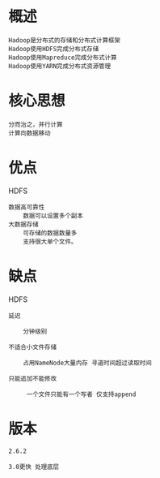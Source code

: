 
# 概述

    Hadoop是分布式的存储和分布式计算框架
    Hadoop使用HDFS完成分布式存储
    Hadoop使用Mapreduce完成分布式计算
    Hadoop使用YARN完成分布式资源管理
    
# 核心思想
    
    分而治之，并行计算
    计算向数据移动
  
# 优点

HDFS

    数据高可靠性
        数据可以设置多个副本
    大数据存储
        可存储的数据数量多 
        支持很大单个文件。     
        
        
      
# 缺点

HDFS
      
    延迟  
    
        分钟级别
          
    不适合小文件存储
     
        占用NameNode大量内存 寻道时间超过读取时间
          
    只能追加不能修改 
         
         一个文件只能有一个写者 仅支持append
 
# 版本 

    2.6.2
    
    3.0更快 处理底层       